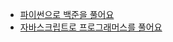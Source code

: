 - [파이썬으로 백준을 풀어요](https://github.com/byhhh2/Coding-Test-Preparations/tree/master/Python-BAEKJOON)
- [자바스크립트로 프로그래머스를 풀어요](https://github.com/byhhh2/Coding-Test-Preparations/tree/master/JS-Programmers)
